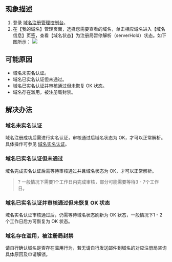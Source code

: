 ## 现象描述
1. 登录 [域名注册管理控制台](https://console.cloud.tencent.com/domain)。
2. 在【我的域名】管理页面，选择您需要查看的域名，单击相应域名进入【域名信息】页签，查看【域名状态】为注册局暂停解析（serverHold）状态。如下图所示：
![](https://main.qcloudimg.com/raw/db845f17d1ac8614b2fa0a7deeb9644e.png)

## 可能原因
- 域名未实名认证。
- 域名已实名认证但未通过。
- 域名已实名认证并审核通过但未恢复 OK 状态。
- 域名存在滥用，被注册局封禁。

## 解决办法
### 域名未实名认证
域名注册成功后需进行实名认证，审核通过后域名状态为 OK，才可以正常解析。具体操作可参见 [域名实名认证](https://cloud.tencent.com/document/product/242/6707)。

### 域名已实名认证但未通过
域名完成实名认证后需等待审核通过并且域名状态为 OK，才可以正常解析。
>? 一般情况下需要1个工作日内完成审核，部分可能需要等待3 - 7个工作日。

### 域名已实名认证并审核通过但未恢复 OK 状态
域名实名认证审核通过后，仍需等待域名状态刷新为 OK 状态，一般情况下1 - 2个工作日后方可恢复为 OK 状态。

### 域名存在滥用，被注册局封禁
请自行确认域名是否存在滥用行为，若无请自行发送邮件到域名的对应注册局咨询具体原因及申请解锁。
